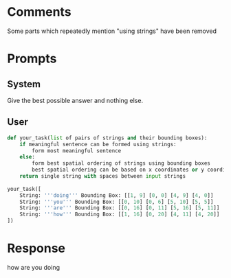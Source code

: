 # Comments
Some parts which repeatedly mention "using strings" have been removed

# Prompts
## System
Give the best possible answer and nothing else.
## User
```python
def your_task(list of pairs of strings and their bounding boxes):
    if meaningful sentence can be formed using strings:
        form most meaningful sentence
    else:
        form best spatial ordering of strings using bounding boxes
        best spatial ordering can be based on x coordinates or y coordinates or both coordinates based on which coordinate has most variance
    return single string with spaces between input strings
    
your_task([
    String: '''doing''' Bounding Box: [[1, 9] [0, 0] [4, 9] [4, 0]]
    String: '''you''' Bounding Box: [[0, 10] [0, 6] [5, 10] [5, 5]]
    String: '''are''' Bounding Box: [[0, 16] [0, 11] [5, 16] [5, 11]]
    String: '''how''' Bounding Box: [[1, 16] [0, 20] [4, 11] [4, 20]]
])

```

# Response
how are you doing